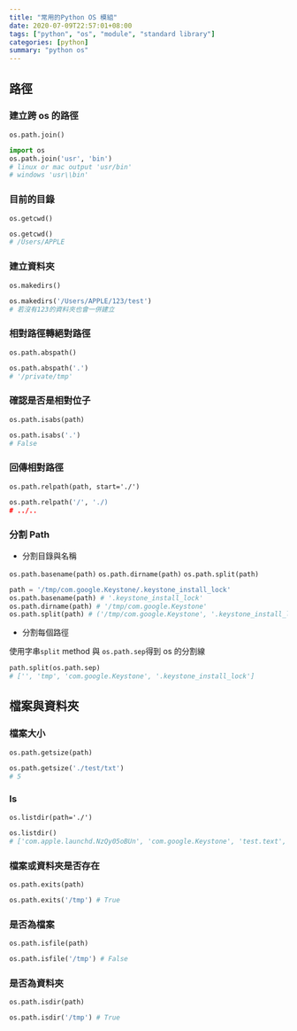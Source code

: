 ```yaml
---
title: "常用的Python OS 模組"
date: 2020-07-09T22:57:01+08:00
tags: ["python", "os", "module", "standard library"]
categories: [python]
summary: "python os"
---
```


## 路徑

### 建立跨 os 的路徑

`os.path.join()`

```python
import os
os.path.join('usr', 'bin')
# linux or mac output 'usr/bin'
# windows 'usr\\bin'
```

### 目前的目錄

`os.getcwd()`

```python
os.getcwd()
# /Users/APPLE
```

### 建立資料夾

`os.makedirs()`

```python
os.makedirs('/Users/APPLE/123/test')
# 若沒有123的資料夾也會一併建立
```

### 相對路徑轉絕對路徑

`os.path.abspath()`

```python
os.path.abspath('.')
# '/private/tmp'
```

### 確認是否是相對位子

`os.path.isabs(path)`

```python
os.path.isabs('.')
# False
```

### 回傳相對路徑

`os.path.relpath(path, start='./')`

```python
os.path.relpath('/', './)
# ../..
```

### 分割 Path

- 分割目錄與名稱

`os.path.basename(path)`
`os.path.dirname(path)`
`os.path.split(path)`

```python
path = '/tmp/com.google.Keystone/.keystone_install_lock'
os.path.basename(path) # '.keystone_install_lock'
os.path.dirname(path) # '/tmp/com.google.Keystone'
os.path.split(path) # ('/tmp/com.google.Keystone', '.keystone_install_lock')
```

- 分割每個路徑

使用字串`split` method 與 `os.path.sep`得到 os 的分割線

```python
path.split(os.path.sep)
# ['', 'tmp', 'com.google.Keystone', '.keystone_install_lock']
```

## 檔案與資料夾

### 檔案大小

`os.path.getsize(path)`

```python
os.path.getsize('./test/txt')
# 5
```

### ls

`os.listdir(path='./')`

```python
os.listdir()
# ['com.apple.launchd.NzQy05oBUn', 'com.google.Keystone', 'test.text', 'powerlog', '.vbox-sheng-tai-ipc', 'test.txt']
```

### 檔案或資料夾是否存在

`os.path.exits(path)`

```python
os.path.exits('/tmp') # True
```

### 是否為檔案

`os.path.isfile(path)`

```python
os.path.isfile('/tmp') # False
```

### 是否為資料夾

`os.path.isdir(path)`

```python
os.path.isdir('/tmp') # True
```

